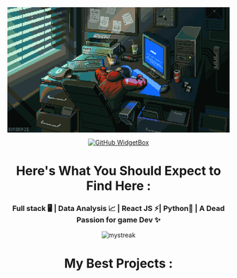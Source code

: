 <img align="center" src="assets/wallpaper.gif" alt="wallpaper">

<div style="text-align: center;"> 

[![GitHub WidgetBox](https://github-widgetbox.vercel.app/api/profile?username=ahmedabozaid9&data=followers,repositories,stars,commits&theme=dark)](https://github.com/AhmedAbozaid9/github-widgetbox) 
</div>

<h1 align="center">Here's What You Should Expect to Find Here :</h1>
<h3 align="center"> Full stack 🖥️ | Data Analysis 📈 | React JS ⚡| Python🐍 | A Dead Passion for game Dev ✨ </h3>

<p align="center">
  <img src="https://github-readme-streak-stats.herokuapp.com/?user=AhmedAbozaid9&theme=tokyonight" alt="mystreak"/>
</p>
<h1 align="center">My Best Projects :</h1>
